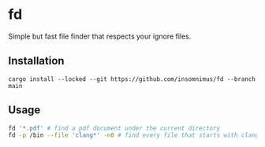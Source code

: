 # fd
Simple but fast file finder that respects your ignore files.

## Installation
`cargo install --locked --git https://github.com/insomnimus/fd --branch main`

## Usage
```sh
fd '*.pdf' # find a pdf document under the current directory
fd -p /bin --file 'clang*' -n0 # find every file that starts with clang under /bin
```
